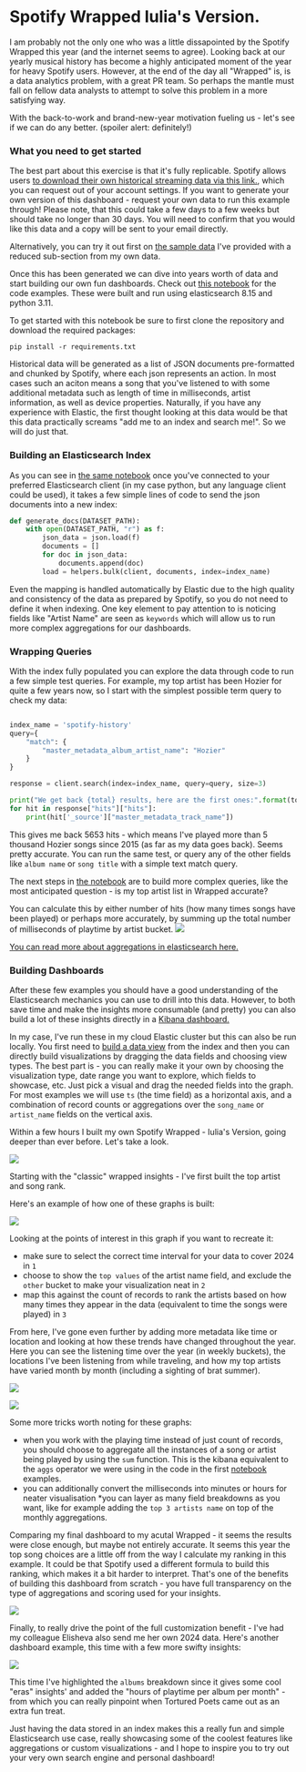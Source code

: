 # Spotify Wrapped Iulia's Version.

I am probably not the only one who was a little dissapointed by the Spotify Wrapped this year (and the internet seems to agree). Looking back at our yearly musical history has become a highly anticipated moment of the year for heavy Spotify users. However, at the end of the day all "Wrapped" is, is a data analytics problem, with a great PR team. So perhaps the mantle must fall on fellow data analysts to attempt to solve this problem in a more satisfying way. 

With the back-to-work and brand-new-year motivation fueling us - let's see if we can do any better. (spoiler alert: definitely!)

### What you need to get started

The best part about this exercise is that it's fully replicable. Spotify allows users [to download their own historical streaming data via this link.](https://www.spotify.com/uk/account/privacy/), which you can request out of your account settings. If you want to generate your own version of this dashboard - request your own data to run this example through! Please note, that this could take a few days to a few weeks but should take no longer than 30 days. You will need to confirm that you would like this data and a copy will be sent to your email directly.


Alternatively, you can try it out first on [the sample data](/data/sample_data) I've provided with a reduced sub-section from my own data.

Once this has been generated we can dive into years worth of data and start building our own fun dashboards. Check out [this notebook](/define_music_list.ipynb) for the code examples. 
These were built and run using elasticsearch 8.15 and python 3.11.

To get started with this notebook be sure to first clone the repository and download the required packages:

```pip install -r requirements.txt ```

Historical data will be generated as a list of JSON documents pre-formatted and chunked by Spotify, where each json represents an action. In most cases such an aciton means a song that you've listened to with some additional metadata such as length of time in milliseconds, artist information, as well as device properties. Naturally, if you have any experience with Elastic, the first thought looking at this data would be that this data practically screams "add me to an index and search me!". So we will do just that.

### Building an Elasticsearch Index

As you can see in [the same notebook]() once you've connected to your preferred Elasticsearch client (in my case python, but any language client could be used), it takes a few simple lines of code to send the json documents into a new index:


```python
def generate_docs(DATASET_PATH):
    with open(DATASET_PATH, "r") as f:
        json_data = json.load(f)
        documents = []
        for doc in json_data:
            documents.append(doc)
        load = helpers.bulk(client, documents, index=index_name)
```

Even the mapping is handled automatically by Elastic due to the high quality and consistency of the data as prepared by Spotify, so you do not need to define it when indexing. One key element to pay attention to is noticing fields like "Artist Name" are seen as `keywords` which will allow us to run more complex aggregations for our dashboards.

### Wrapping Queries

With the index fully populated you can explore the data through code to run a few simple test queries. For example, my top artist has been Hozier for quite a few years now, so I start with the simplest possible term query to check my data:


```python

index_name = 'spotify-history'
query={
    "match": {
        "master_metadata_album_artist_name": "Hozier"
    }
}

response = client.search(index=index_name, query=query, size=3)

print("We get back {total} results, here are the first ones:".format(total=response["hits"]['total']['value']))
for hit in response["hits"]["hits"]:
    print(hit['_source']["master_metadata_track_name"])
```

This gives me back 5653 hits - which means I've played more than 5 thousand Hozier songs since 2015 (as far as my data goes back). Seems pretty accurate. You can run the same test, or query any of the other fields like `album name` or `song title` with a simple text match query. 

The next steps in [the notebook](/define_music_list.ipynb) are to build more complex queries, like the most anticipated question - is my top artist list in Wrapped accurate? 

You can calculate this by either number of hits (how many times songs have been played) or perhaps more accurately, by summing up the total number of milliseconds of playtime by artist bucket.
![](img/code%20query.png)

[You can read more about aggregations in elasticsearch here.](https://opster.com/guides/elasticsearch/search-apis/elasticsearch-filter-aggregation/) 

### Building Dashboards

After these few examples you should have a good understanding of the Elasticsearch mechanics you can use to drill into this data. However, to both save time and make the insights more consumable (and pretty) you can also build a lot of these insights directly in a [Kibana dashboard.](https://www.elastic.co/guide/en/kibana/current/create-a-dashboard-of-panels-with-web-server-data.html)

In my case, I've run these in my cloud Elastic cluster but this can also be run locally. You first need to [build a data view](https://www.elastic.co/guide/en/serverless/current/data-views.html) from the index and then you can directly build visualizations by dragging the data fields and choosing view types. The best part is - you can really make it your own by choosing the visualization type, date range you want to explore, which fields to showcase, etc. Just pick a visual and drag the needed fields into the graph. For most examples we will use `ts` (the time field) as a horizontal axis, and a combination of record counts or aggregations over the `song_name` or `artist_name` fields on the vertical axis.

Within a few hours I built my own Spotify Wrapped - Iulia's Version, going deeper than ever before. Let's take a look.

![](img/rank.png)

Starting with the "classic" wrapped insights - I've first built the top artist and song rank.

Here's an example of how one of these graphs is built:

![](img/top.png)

Looking at the points of interest in this graph if you want to recreate it:
* make sure to select the correct time interval for your data to cover 2024 in `1`
* choose to show the `top values` of the artist name field, and exclude the `other` bucket to make your visualization neat in `2`
* map this against the count of records to rank the artists based on how many times they appear in the data (equivalent to time the songs were played) in `3`


From here, I've gone even further by adding more metadata like time or location and looking at how these trends have changed throughout the year. Here you can see the listening time over the year (in weekly buckets), the locations I've been listening from while traveling, and how my top artists have varied month by month (including a sighting of brat summer).

![](img/advanced.png)


![](/img/time.png)

Some more tricks worth noting for these graphs:
* when you work with the playing time instead of just count of records, you should choose to aggregate all the instances of a song or artist being played by using the `sum` function. This is the kibana equivalent to the `aggs` operator we were using in the code in the first [notebook](/define_music_list.ipynb)  examples.
* you can additionally convert the milliseconds into minutes or hours for neater visualisation
*you can layer as many field breakdowns as you want, like for example adding the `top 3 artists name` on top of the monthly aggregations. 


Comparing my final dashboard to my acutal Wrapped - it seems the results were close enough, but maybe not entirely accurate. It seems this year the top song choices are a little off from the way I calculate my ranking in this example. It could be that Spotify used a different formula to build this ranking, which makes it a bit harder to interpret. That's one of the benefits of building this dashboard from scratch - you have full transparency on the type of aggregations and scoring used for your insights.

![](img/wrapped.jpeg)

Finally, to really drive the point of the full customization benefit - I've had my colleague Elisheva also send me her own 2024 data. Here's another dashboard example, this time with a few more swifty insights:

![](img/eli.png)

This time I've highlighted the `albums` breakdown since it gives some cool "eras" insights' and added the "hours of playtime per album per month" - from which you can really pinpoint when Tortured Poets came out as an extra fun treat. 



Just having the data stored in an index makes this a really fun and simple Elasticsearch use case, really showcasing some of the coolest features like aggregations or custom visualizations - and I hope to inspire you to try out your very own search engine and personal dashboard! 


